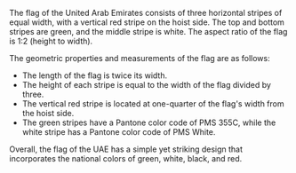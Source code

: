 The flag of the United Arab Emirates consists of three horizontal stripes of equal width, with a vertical red stripe on the hoist side. The top and bottom stripes are green, and the middle stripe is white. The aspect ratio of the flag is 1:2 (height to width). 

The geometric properties and measurements of the flag are as follows: 
- The length of the flag is twice its width. 
- The height of each stripe is equal to the width of the flag divided by three. 
- The vertical red stripe is located at one-quarter of the flag's width from the hoist side. 
- The green stripes have a Pantone color code of PMS 355C, while the white stripe has a Pantone color code of PMS White.

Overall, the flag of the UAE has a simple yet striking design that incorporates the national colors of green, white, black, and red.